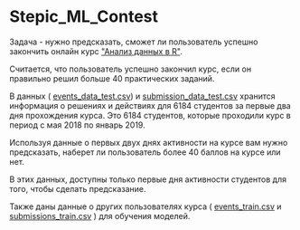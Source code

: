 # Stepic_ML_Contest

Задача - нужно предсказать, сможет ли пользователь успешно закончить онлайн курс
["Анализ данных в R"](https://stepik.org/course/129/promo#toc).

Считается, что пользователь успешно закончил курс,
если он правильно решил больше 40 практических заданий.

В данных (
[events_data_test.csv](https://stepik.org/media/attachments/course/4852/event_data_train.zip))
и
[submission_data_test.csv](https://stepik.org/media/attachments/course/4852/submissions_data_train.zip)
хранится информация о решениях и действиях для 6184 студентов за первые два дня прохождения курса.
Это 6184 студентов, которые проходили курс в период с мая 2018 по январь 2019.

Используя данные о первых двух днях активности на курсе вам нужно предсказать,
наберет ли пользователь более 40 баллов на курсе или нет.

В этих данных, доступны только первые дня активности студентов для того, 
чтобы сделать предсказание.

Также даны данные о других пользователях курса (
[events_train.csv](https://stepik.org/media/attachments/course/4852/event_data_train.zip)
и
[submissions_train.csv](https://stepik.org/media/attachments/course/4852/submissions_data_train.zip)
) для обучения моделей.


